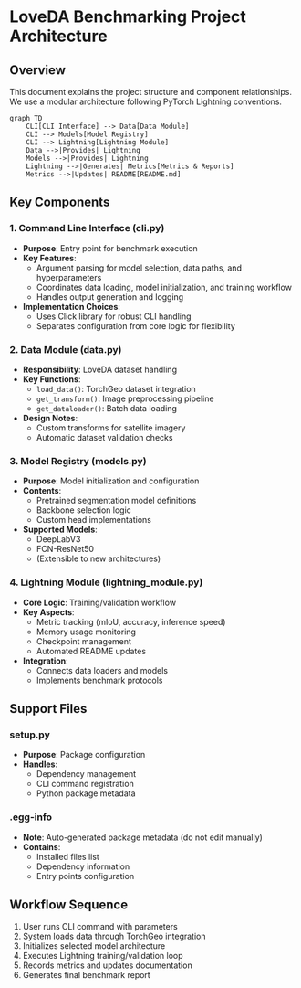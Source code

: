 # LoveDA Benchmarking Project Architecture

## Overview
This document explains the project structure and component relationships. We use a modular architecture following PyTorch Lightning conventions.

```mermaid
graph TD
    CLI[CLI Interface] --> Data[Data Module]
    CLI --> Models[Model Registry]
    CLI --> Lightning[Lightning Module]
    Data -->|Provides| Lightning
    Models -->|Provides| Lightning
    Lightning -->|Generates| Metrics[Metrics & Reports]
    Metrics -->|Updates| README[README.md]
```

## Key Components

### 1. Command Line Interface (cli.py)
- **Purpose**: Entry point for benchmark execution
- **Key Features**:
  - Argument parsing for model selection, data paths, and hyperparameters
  - Coordinates data loading, model initialization, and training workflow
  - Handles output generation and logging
- **Implementation Choices**:
  - Uses Click library for robust CLI handling
  - Separates configuration from core logic for flexibility

### 2. Data Module (data.py)
- **Responsibility**: LoveDA dataset handling
- **Key Functions**:
  - `load_data()`: TorchGeo dataset integration
  - `get_transform()`: Image preprocessing pipeline
  - `get_dataloader()`: Batch data loading
- **Design Notes**:
  - Custom transforms for satellite imagery
  - Automatic dataset validation checks

### 3. Model Registry (models.py)
- **Purpose**: Model initialization and configuration
- **Contents**:
  - Pretrained segmentation model definitions
  - Backbone selection logic
  - Custom head implementations
- **Supported Models**:
  - DeepLabV3
  - FCN-ResNet50
  - (Extensible to new architectures)

### 4. Lightning Module (lightning_module.py)
- **Core Logic**: Training/validation workflow
- **Key Aspects**:
  - Metric tracking (mIoU, accuracy, inference speed)
  - Memory usage monitoring
  - Checkpoint management
  - Automated README updates
- **Integration**:
  - Connects data loaders and models
  - Implements benchmark protocols

## Support Files

### setup.py
- **Purpose**: Package configuration
- **Handles**:
  - Dependency management
  - CLI command registration
  - Python package metadata

### .egg-info
- **Note**: Auto-generated package metadata (do not edit manually)
- **Contains**:
  - Installed files list
  - Dependency information
  - Entry points configuration

## Workflow Sequence
1. User runs CLI command with parameters
2. System loads data through TorchGeo integration
3. Initializes selected model architecture
4. Executes Lightning training/validation loop
5. Records metrics and updates documentation
6. Generates final benchmark report
